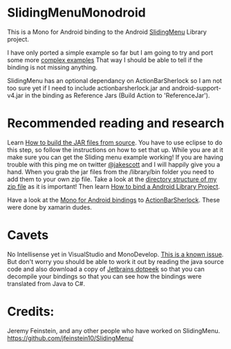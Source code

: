 SlidingMenuMonodroid
===========================

This is a Mono for Android binding to the Android [SlidingMenu][2] Library project. 

I have only ported a simple example so far but I am going to try and port some more [complex examples][3] That way I should be able to tell if the binding is not missing anything.

SlidingMenu has an optional dependancy on ActionBarSherlock so I am not too sure yet if I need to include actionbarsherlock.jar and android-support-v4.jar in the binding as Reference Jars (Build Action to 'ReferenceJar'). 

Recommended reading and research
===========================

Learn [How to build the JAR files from source][6]. You have to use eclipse to do this step, so follow the instructions on how to set that up. While you are at it make sure you can get the Sliding menu example working! If you are having trouble with this ping me on twitter [@jakescott][8] and I will happily give you a hand. When you grab the jar files from the /library/bin folder you need to add them to your own zip file. Take a look at the [directory structure of my zip file][7] as it is important!
Then learn [How to bind a Android Library Project][1]. 

Have a look at the [Mono for Android bindings][4] to [ActionBarSherlock][5]. These were done by xamarin dudes.

Cavets
===========================

No Intellisense yet in VisualStudio and MonoDevelop. [This is a known issue][9]. But don't worry you should be able to work it out by reading the java source code and also download a copy of [Jetbrains dotpeek][10] so that you can decompile your bindings so that you can see how the bindings were translated from Java to C#.


Credits:
===========================
Jeremy Feinstein, and any other people who have worked on SlidingMenu.
https://github.com/jfeinstein10/SlidingMenu/


[1]: http://docs.xamarin.com/Android/Guides/Advanced_Topics/Java_Integration_Overview/Binding_a_Java_Library_(.jar)#Android_Library_Projects
[2]: https://github.com/jfeinstein10/SlidingMenu/
[3]: https://github.com/jfeinstein10/SlidingMenu/tree/master/example/src/com/slidingmenu/example
[4]: https://github.com/xamarin/monodroid-samples/tree/master/ActionBarSherlock/ActionBarSherlock
[5]: http://actionbarsherlock.com
[6]: http://www.craigsprogramming.com/2012/07/actionbarsherlock-with-mono-for-android.html
[7]: https://github.com/superlogical/SlidingMenuMonodroid/raw/master/SlidingMenuBinding/Jars/SlidingMenu.zip     
[8]: http://twitter.com/jakescott
[9]: http://forums.xamarin.com/discussion/comment/2636#Comment_2636
[10]: http://www.jetbrains.com/decompiler/